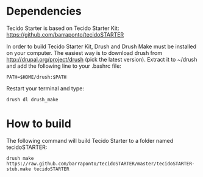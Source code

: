 Dependencies
============

Tecido Starter is based on Tecido Starter Kit: https://github.com/barraponto/tecidoSTARTER

In order to build Tecido Starter Kit, Drush and Drush Make must be 
installed on your computer. The easiest way is to download drush from
http://drupal.org/project/drush (pick the latest version). Extract it
to ~/drush and add the following line to your .bashrc file:

    PATH=$HOME/drush:$PATH

Restart your terminal and type:

    drush dl drush_make

How to build
============

The following command will build Tecido Starter to a folder named tecidoSTARTER:

    drush make https://raw.github.com/barraponto/tecidoSTARTER/master/tecidoSTARTER-stub.make tecidoSTARTER

